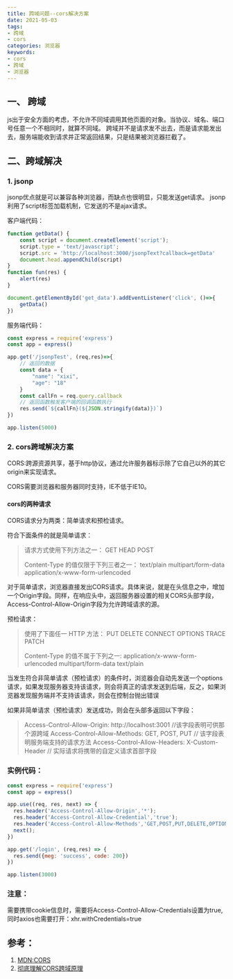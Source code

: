 ```yaml
---
title: 跨域问题--cors解决方案
date: 2021-05-03
tags: 
- 跨域 
- cors
categories: 浏览器
keywords: 
- cors 
- 跨域 
- 浏览器
---
```


## 一、 跨域

js出于安全方面的考虑，不允许不同域调用其他页面的对象。当协议、域名、端口号任意一个不相同时，就算不同域。
跨域并不是请求发不出去，而是请求能发出去，服务端能收到请求并正常返回结果，只是结果被浏览器拦截了。

## 二、跨域解决

### 1. jsonp
jsonp优点就是可以兼容各种浏览器，而缺点也很明显，只能发送get请求。
jsonp利用了script标签加载机制，它发送的不是ajax请求。

客户端代码：

``` javascript
function getData() {
	const script = document.createElement('script');
	script.type = 'text/javascript';
	script.src = 'http://localhost:3000/jsonpText?callback=getData'
	document.head.appendChild(script)
}
function fun(res) {
	alert(res)
}

document.getElementById('get_data').addEventListener('click', ()=>{
	getData()
})
```
服务端代码：

``` javascript
const express = require('express')
const app = express()

app.get('/jsonpTest', (req,res)=>{
	// 返回的数据
	const data = {
		"name": "xixi",
		"age": "18"
	}
	const callFn = req.query.callback
	// 返回函数触发客户端的回调函数执行
	res.send(`${callFn}(${JSON.stringify(data)})`)
})

app.listen(5000)
```

### 2. cors跨域解决方案

CORS:跨源资源共享，基于http协议，通过允许服务器标示除了它自己以外的其它origin来实现请求。

CORS需要浏览器和服务器同时支持，IE不低于IE10。

#### cors的两种请求

CORS请求分为两类：简单请求和预检请求。

符合下面条件的就是简单请求：

> 请求方式使用下列方法之一：
> GET
> HEAD
> POST
>  
> Content-Type 的值仅限于下列三者之一：
> text/plain
> multipart/form-data
> application/x-www-form-urlencoded

对于简单请求，浏览器直接发出CORS请求。具体来说，就是在头信息之中，增加一个Origin字段。同样，在响应头中，返回服务器设置的相关CORS头部字段，Access-Control-Allow-Origin字段为允许跨域请求的源。

预检请求：

> 使用了下面任一 HTTP 方法：
> PUT
> DELETE
> CONNECT
> OPTIONS
> TRACE
> PATCH
>  
> Content-Type 的值不属于下列之一:
> application/x-www-form-urlencoded
> multipart/form-data
> text/plain

当发生符合非简单请求（预检请求）的条件时，浏览器会自动先发送一个options请求，如果发现服务器支持该请求，则会将真正的请求发送到后端，反之，如果浏览器发现服务端并不支持该请求，则会在控制台抛出错误

如果非简单请求（预检请求）发送成功，则会在头部多返回以下字段：

> Access-Control-Allow-Origin: http://localhost:3001  //该字段表明可供那个源跨域
Access-Control-Allow-Methods: GET, POST, PUT        // 该字段表明服务端支持的请求方法
Access-Control-Allow-Headers: X-Custom-Header       // 实际请求将携带的自定义请求首部字段

### 实例代码：

``` javascript
const express = require('express')
const app = express()

app.use((req, res, next) => {
  res.header('Access-Control-Allow-Origin','*');
  res.header('Access-Control-Allow-Credential','true');
  res.header('Access-Control-Allow-Methods','GET,POST,PUT,DELETE,OPTIONS');
  next();
})

app.get('/login', (req,res) => {
  res.send({meg: 'success', code: 200})
})

app.listen(3000)
```

### 注意：
需要携带cookie信息时，需要将Access-Control-Allow-Credentials设置为true,同时axios也需要打开：xhr.withCredentials=true

## 参考：
1. [MDN:CORS](https://developer.mozilla.org/zh-CN/docs/Web/HTTP/CORS)
2. [彻底理解CORS跨域原理](https://www.cnblogs.com/qiujianmei/p/11649905.html)
